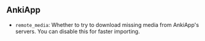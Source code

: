 ## AnkiApp

-   `remote_media`: Whether to try to download missing media from AnkiApp's servers. You can disable this for faster importing.
